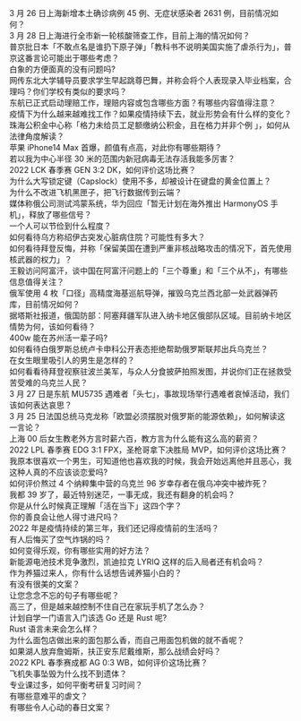 3 月 26 日上海新增本土确诊病例 45 例、无症状感染者 2631 例，目前情况如何？  
3 月 28 日上海进行全市新一轮核酸筛查工作，目前上海的情况如何？  
普京批日本「不敢点名是谁扔下原子弹」「教科书不说明美国实施了虐杀行为」，普京这番言论可能出于哪些考虑？  
白象的方便面真的没有问题吗?  
网传东北大学辅导员要求学生早起跳尊巴舞，并称会将个人表现录入毕业档案，合理吗？你们学校有类似的要求吗？  
东航已正式启动理赔工作，理赔内容或包含哪些方面？有哪些内容值得注意？  
疫情下为什么越来越难找工作？如果疫情持续下去，就业形势会有什么样的变化？  
珠海公积金中心称「格力未给员工足额缴纳公积金，且在格力并非个例 」，如何从法律角度解读？  
苹果 iPhone14 Max 首爆，颜值有点高，对此你有哪些期待？  
若以我为中心半径 30 米的范围内新冠病毒无法存活我能多厉害？  
2022 LCK 春季赛 GEN 3:2 DK，如何评价这场比赛？  
为什么大写锁定键（Capslock）使用不多，却被设计在键盘的黄金位置上？  
为什么不改进飞机黑匣子，把飞行数据传到云端？  
媒体称俄公司测试鸿蒙系统，华为回应「暂无计划在海外推出 HarmonyOS 手机」，释放了哪些信号？  
一个人可以节俭到什么程度？  
如何看待乌方称绍伊古突发心脏病住院？可能性有多大？  
如何看待拜登反悔，并称「保留美国在遭到严重非核战略攻击的情况下，首先使用核武器的权力」？  
王毅访问阿富汗，谈中国在阿富汗问题上的「三个尊重」和「三个从不」，有哪些信息值得关注？  
俄军使用 4 枚「口径」高精度海基巡航导弹，摧毁乌克兰西北部一处武器弹药库，目前情况如何？  
据塔斯社报道，俄国防部：阿塞拜疆军队进入纳卡地区俄部队区域。目前纳卡地区情势为何，该如何看待？  
400w 能在苏州活一辈子吗?  
如何看待白俄罗斯总统卢卡申科公开表态拒绝帮助俄罗斯联邦出兵乌克兰？  
在女生眼里吸引人的男生是怎样的？  
如何看看待拜登视察驻波兰美军，与众人分食披萨拍照发图，并说你们正在拯救受苦受难的乌克兰人民？  
3 月 27 日是东航 MU5735 遇难者「头七」，事故现场举行遇难者哀悼活动，我们该如何表达哀思？  
3 月 25 日法国总统马克龙称「欧盟必须摆脱对俄罗斯的能源依赖」，如何解读这一言论？  
上海 00 后女生教老外方言时薪六百，教方言为什么能有这么高的薪资？  
2022 LPL 春季赛 EDG 3:1 FPX，圣枪哥拿下决胜局 MVP，如何评价这场比赛？  
我原本很喜欢一个男生，可知道他也喜欢我的时候，我会开始远离他并且恶心，我这种人真的不应该谈恋爱吗?  
如何评价熬过 4 个纳粹集中营的乌克兰 96 岁幸存者在俄乌冲突中被炸死？  
我都 39 岁了，最近特别迷茫，一事无成，我还有翻身的机会吗？  
你是从什么时候真正理解「活在当下」这四个字？  
你的善良会让他人得寸进尺吗？  
2022 年是疫情持续的第三年，我们还记得疫情前的生活吗？  
有人后悔买了空气炸锅的吗？  
如何变得乐观，你有哪些实用的好方法？  
新能源电池技术竞争激烈，凯迪拉克 LYRIQ 这样的后入局者还有机会吗？  
作为养猫过来人，你有什么话想告诫养猫小白的？  
有没有很美的文案？  
让您念念不忘的句子有哪些呢？  
高三了，但是越来越控制不住自己在家玩手机了怎么办？  
计划自学一门语言入门该选 Go 还是 Rust 呢?  
Rust 语言未来会怎么样？  
为什么面包店做出来的面包那么香，而自己用面包机做的就不香呢？  
如果湖人放弃詹姆斯，扶正安东尼戴维斯，那么战绩会好吗？  
2022 KPL 春季赛成都 AG 0:3 WB，如何评价这场比赛？  
飞机失事坠毁为什么找不到遗体？  
专业课过多，如何平衡考研复习时间？  
有哪些意难平的虐文？  
有哪些令人心动的春日文案？  
